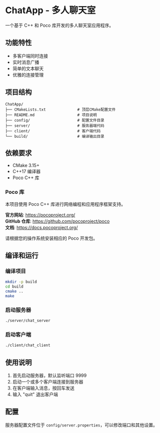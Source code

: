 # ChatApp - 多人聊天室

一个基于 C++ 和 Poco 库开发的多人聊天室应用程序。

## 功能特性

- 多客户端同时连接
- 实时消息广播
- 简单的文本聊天
- 优雅的连接管理

## 项目结构

```
ChatApp/
├── CMakeLists.txt              # 顶层CMake配置文件
├── README.md                   # 项目说明
├── config/                     # 配置文件目录
├── server/                     # 服务器端代码
├── client/                     # 客户端代码
└── build/                      # 编译输出目录
```

## 依赖要求

- CMake 3.15+
- C++17 编译器
- Poco C++ 库

### Poco 库

本项目使用 Poco C++ 库进行网络编程和应用程序框架支持。

**官方网站**: https://pocoproject.org/  
**GitHub 仓库**: https://github.com/pocoproject/poco  
**文档**: https://docs.pocoproject.org/  

请根据您的操作系统安装相应的 Poco 开发包。

## 编译和运行

### 编译项目

```bash
mkdir -p build
cd build
cmake ..
make
```

### 启动服务器

```bash
./server/chat_server
```

### 启动客户端

```bash
./client/chat_client
```

## 使用说明

1. 首先启动服务器，默认监听端口 9999
2. 启动一个或多个客户端连接到服务器
3. 在客户端输入消息，按回车发送
4. 输入 "quit" 退出客户端

## 配置

服务器配置文件位于 `config/server.properties`，可以修改端口和其他设置。
